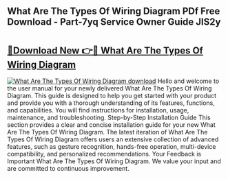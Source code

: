 ## What Are The Types Of Wiring Diagram PDf Free Download - Part-7yq Service Owner Guide JIS2y

# <h2><a href="http://dftwq33.blite.top/?on=What+Are+The+Types+Of+Wiring+Diagram">🔗Download New 👉🔴 What Are The Types Of Wiring Diagram</a></h2>

[![What Are The Types Of Wiring Diagram download](https://i.imgur.com/lujVjoI.png)](http://dftwq33.blite.top/?on=What+Are+The+Types+Of+Wiring+Diagram)
Hello and welcome to the user manual for your newly delivered What Are The Types Of Wiring Diagram. This guide is designed to help you get started with your product and provide you with a thorough understanding of its features, functions, and capabilities. You will find instructions for installation, usage, maintenance, and troubleshooting. Step-by-Step Installation Guide This section provides a clear and concise installation guide for your new What Are The Types Of Wiring Diagram. The latest iteration of What Are The Types Of Wiring Diagram offers users an extensive collection of advanced features, such as gesture recognition, hands-free operation, multi-device compatibility, and personalized recommendations. Your Feedback is Important What Are The Types Of Wiring Diagram. We value your input and are committed to continuous improvement.
